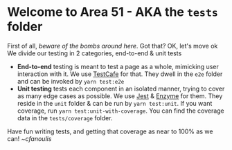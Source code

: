 # Welcome to Area 51 - AKA the `tests` folder

First of all, _beware of the bombs around here_. Got that? OK, let's move ok
We divide our testing in 2 categories, end-to-end & unit tests

 - **End-to-end** testing is meant to test a page as a whole, mimicking user interaction with it. We use [TestCafe](https://testcafe.io) for that. They dwell in the `e2e` folder and can be invoked by `yarn test:e2e`
 - **Unit testing** tests each component in an isolated manner, trying to cover as many edge cases as possible. We use [Jest](https://jestjs.io) & [Enzyme](https://enzymejs.github.io/enzyme/) for them. They reside in the `unit` folder & can be run by `yarn test:unit`. If you want coverage, run `yarn test:unit-with-coverage`. You can find the coverage data in the `tests/coverage` folder.

Have fun writing tests, and getting that coverage as near to 100% as we can!
_~cfanoulis_
